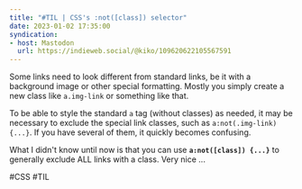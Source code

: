 ```yaml
---
title: "#TIL | CSS's :not([class]) selector"
date: 2023-01-02 17:35:00
syndication: 
- host: Mastodon
  url: https://indieweb.social/@kiko/109620622105567591
---
```


Some links need to look different from standard links, be it with a background image or other special formatting. Mostly you simply create a new class like ``a.img-link`` or something like that.

To be able to style the standard ``a`` tag (without classes) as needed, it may be necessary to exclude the special link classes, such as ``a:not(.img-link) {...}``. If you have several of them, it quickly becomes confusing.

What I didn't know until now is that you can use **``a:not([class]) {...}``** to generally exclude ALL links with a class. Very nice ...

#CSS #TIL
